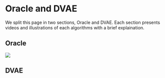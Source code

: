 # Oracle and DVAE
We split this page in two sections, Oracle and DVAE. Each section presents videos and illustrations of each algorithms with a brief explaination.


## Oracle
<img src="https://rawcdn.githack.com/per-arne-thesis/dream/be86303aa5a7d709f09879866acce4c89b1d1c04/oracle_actor.mp4"/>

## DVAE
